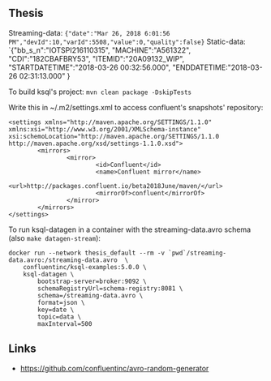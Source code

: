 ## Thesis

Streaming-data:
`{"date":"Mar 26, 2018 6:01:56 PM","devId":10,"varId":5508,"value":0,"quality":false}`
Static-data:
`{"bb_s_n":"IOTSPI216110315", "MACHINE":"A561322", "CDI":"182CBAFBRY53", "ITEMID":"20A09132_WIP", "STARTDATETIME":"2018-03-26 00:32:56.000", "ENDDATETIME:"2018-03-26 02:31:13.000" }

To build ksql's project: `mvn clean package -DskipTests`


Write this in ~/.m2/settings.xml to access confluent's snapshots' repository:
```
<settings xmlns="http://maven.apache.org/SETTINGS/1.1.0" xmlns:xsi="http://www.w3.org/2001/XMLSchema-instance" xsi:schemoLocation="http://maven.apache.org/SETTINGS/1.1.0 http://maven.apache.org/xsd/settings-1.1.0.xsd">
		<mirrors>
				<mirror>
						<id>Confluent</id>
						<name>Confluent mirror</name>
						<url>http://packages.confluent.io/beta2018June/maven/</url>
						<mirrorOf>confluent</mirrorOf>
				</mirror>
		</mirrors>
</settings>

```

To run ksql-datagen in a container with the streaming-data.avro schema (also `make datagen-stream`):
```
docker run --network thesis_default --rm -v `pwd`/streaming-data.avro:/streaming-data.avro  \
    confluentinc/ksql-examples:5.0.0 \
    ksql-datagen \
        bootstrap-server=broker:9092 \
        schemaRegistryUrl=schema-registry:8081 \
        schema=/streaming-data.avro \
        format=json \
        key=date \
        topic=data \
        maxInterval=500 
```

## Links
- https://github.com/confluentinc/avro-random-generator
